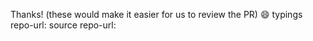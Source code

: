 



Thanks!
(these would make it easier for us to review the PR) :smile:
typings repo-url: <typings-url> 
source repo-url: <source-url>
